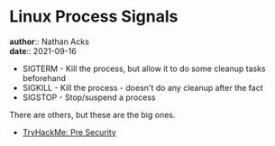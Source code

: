 # Linux Process Signals

**author**:: Nathan Acks  
**date**:: 2021-09-16

* SIGTERM - Kill the process, but allow it to do some cleanup tasks beforehand
* SIGKILL - Kill the process - doesn't do any cleanup after the fact
* SIGSTOP - Stop/suspend a process

There are others, but these are the big ones.

* [TryHackMe: Pre Security](tryhackme-pre-security.md)
